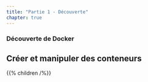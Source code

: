 ```yaml
---
title: "Partie 1 - Découverte"
chapter: true
---
```


### Découverte de Docker

## Créer et manipuler des conteneurs

{{% children /%}}
